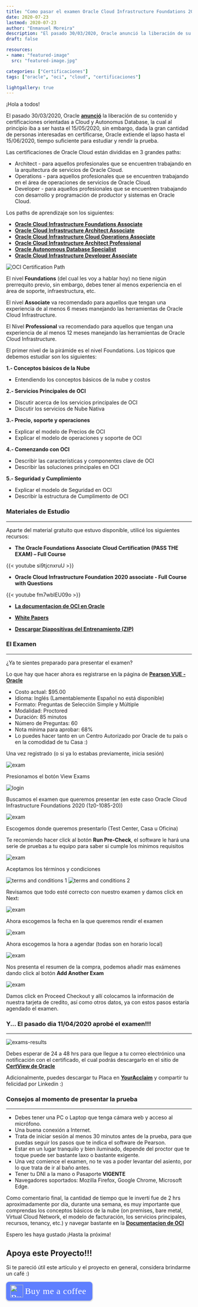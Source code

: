 ```yaml
---
title: "Como pasar el examen Oracle Cloud Infrastructure Foundations 2020 (1z0-1085-20)"
date: 2020-07-23
lastmod: 2020-07-23
author: "Enmanuel Moreira"
description: "El pasado 30/03/2020, Oracle anunció la liberación de su contenido y certificaciones orientadas a Cloud y Autonomus Database, la cual al principio iba a ser hasta el 15/05/2020, sin embargo, dada la gran cantidad de personas interesadas en certificarse, Oracle extiende el lapso hasta el 15/06/2020, tiempo suficiente para estudiar y rendir la prueba."
draft: false

resources:
- name: "featured-image"
  src: "featured-image.jpg"

categories: ["Certificaciones"]
tags: ["oracle", "oci", "cloud", "certificaciones"]

lightgallery: true
---
```


<!--more-->

¡Hola a todos!

El pasado 30/03/2020, Oracle **[anunció](https://www.oracle.com/corporate/blog/free-certifications-oracle-oci-autonomous-033020.html)** la liberación de su contenido y certificaciones orientadas a Cloud y Autonomus Database, la cual al principio iba a ser hasta el 15/05/2020, sin embargo, dada la gran cantidad de personas interesadas en certificarse, Oracle extiende el lapso hasta el 15/06/2020, tiempo suficiente para estudiar y rendir la prueba.

Las certificaciones de Oracle Cloud están divididas en 3 grandes paths:

* Architect - para aquellos profesionales que se encuentren trabajando en la arquitectura de servicios de Oracle Cloud.
* Operations - para aquellos profesionales que se encuentren trabajando en el área de operaciones de servicios de Oracle Cloud.
* Developer - para aquellos profesionales que se encuentren trabajando con desarrollo y programación de productor y sistemas en Oracle Cloud.

Los paths de aprendizaje son los siguientes:

* **[Oracle Cloud Infrastructure Foundations Associate](https://learn.oracle.com/ols/learning-path/understand-oci-foundations/35644/75258)**  
* **[Oracle Cloud Infrastructure Architect Associate](https://learn.oracle.com/ols/learning-path/become-oci-architect-associate/35644/75658)**
* **[Oracle Cloud Infrastructure Cloud Operations Associate](https://learn.oracle.com/ols/learning-path/manage-oci-operations-associate/35644/60972)**
* **[Oracle Cloud Infrastructure Architect Professional](https://learn.oracle.com/ols/learning-path/become-oci-architect-professional/35644/35802)**
* **[Oracle Autonomous Database Specialist](https://learn.oracle.com/ols/learning-path/become-an-autonomous-database-specialist/35573/55666)**
* **[Oracle Cloud Infrastructure Developer Associate](https://learn.oracle.com/ols/learning-path/become-oci-developer-associate/35644/75248)**

![OCI Certification Path](/images/oci-foundations/oci-cert-path.jpg)

El nivel **Foundations** (del cual les voy a hablar hoy) no tiene nigún prerrequito previo, sin embargo, debes tener al menos experiencia en el área de soporte, infraestructura, etc.

El nivel **Associate** va recomendado para aquellos que tengan una experiencia de al menos 6 meses manejando las herramientas de Oracle Cloud Infrastructure.

El Nivel **Professional** va recomendado para aquellos que tengan una experiencia de al menos 12 meses manejando las herramientas de Oracle Cloud Infrastructure.

El primer nivel de la pirámide es el nivel Foundations. Los tópicos que debemos estudiar son los siguientes:

**1.- Conceptos básicos de la Nube**

* Entendiendo los conceptos básicos de la nube y costos

**2.- Servicios Principales de OCI**

* Discutir acerca de los servicios principales de OCI 
* Discutir los servicios de Nube Nativa

**3.- Precio, soporte y operaciones**

* Explicar el modelo de Precios de OCI
* Explicar el modelo de operaciones y soporte de OCI

**4.- Comenzando con OCI**

* Describir las características y componentes clave de OCI
* Describir las soluciones principales en OCI

**5.- Seguridad y Cumplimiento**

* Explicar el modelo de Seguridad en OCI
* Describir la estructura de Cumplimento de OCI

### Materiales de Estudio

***

Aparte del material gratuito que estuvo disponible, utilicé los siguientes recursos:

* **The Oracle Foundations Associate Cloud Certification (PASS THE EXAM) – Full Course**  
  
{{< youtube si9tjcnxruU >}}  

* **Oracle Cloud Infrastructure Foundation 2020 associate - Full Course with Questions**  

{{< youtube fm7wbIEU09o >}}  

* **[La documentacion de OCI en Oracle](https://docs.cloud.oracle.com/es-ww/iaas/Content/home.htm)**
  
* **[White Papers](https://docs.cloud.oracle.com/iaas/Content/General/Reference/aqswhitepapers.htm)**

* **[Descargar Diapositivas del Entrenamiento (ZIP)](https://www.oracle.com/a/ocom/docs/cloud/foundations_cert_content.zip)**

### El Examen

***

¿Ya te sientes preparado para presentar el examen?

Lo que hay que hacer ahora es registrarse en la página de **[Pearson VUE - Oracle](https://home.pearsonvue.com/oracle)**

* Costo actual: $95.00
* Idioma: Inglés (Lamentablemente Español no está disponible)
* Formato: Preguntas de Selección Simple y Múltiple
* Modalidad: Proctored
* Duración: 85 minutos
* Número de Preguntas: 60
* Nota mínima para aprobar: 68%
* Lo puedes hacer tanto en un Centro Autorizado por Oracle de tu país o en la comodidad de tu Casa :)

Una vez registrado (o si ya lo estabas previamente, inicia sesión)

![exam](/images/oci-foundations/exam-0.png)

Presionamos el botón View Exams

![login](/images/oci-foundations/exam-1.png)

Buscamos el examen que queremos presentar (en este caso Oracle Cloud Infrastructure Foundations 2020 (1z0-1085-20))

![exam](/images/oci-foundations/exam-2.png)

Escogemos donde queremos presentarlo (Test Center, Casa u Oficina)

Te recomiendo hacer click al botón **Run Pre-Check**, el software le hará una serie de pruebas a tu equipo para saber si cumple los mínimos requisitos

![exam](/images/oci-foundations/exam-3.png)

Aceptamos los términos y condiciones

![terms and conditions 1](/images/oci-foundations/exam-4.png)
![terms and conditions 2](/images/oci-foundations/exam-5.png)

Revisamos que todo esté correcto con nuestro examen y damos click en Next:

![exam](/images/oci-foundations/exam-6.png)

Ahora escogemos la fecha en la que queremos rendir el examen

![exam](/images/oci-foundations/exam-7.png)

Ahora escogemos la hora a agendar (todas son en horario local)

![exam](/images/oci-foundations/exam-8.png)

Nos presenta el resumen de la compra, podemos añadir mas exámenes dando click al botón **Add Another Exam**

![exam](/images/oci-foundations/exam-9.png)

Damos click en Proceed Checkout y allí colocamos la información de nuestra tarjeta de credito, así como otros datos, ya con estos pasos estaría agendado el examen.

### Y... El pasado dia 11/04/2020 aprobé el examen!!!

***

![exams-results](/images/oci-foundations/exam-score-report.png)

Debes esperar de 24 a 48 hrs para que llegue a tu correo electrónico una notificación con el certificado, el cual podrás descargarlo en el sitio de **[CertView de Oracle](https://certview.oracle.com/)**

Adicionalmente, puedes descargar tu Placa en **[YourAcclaim](https://www.youracclaim.com/)** y compartir tu felicidad por Linkedin :)

### Consejos al momento de presentar la prueba

***

* Debes tener una PC o Laptop que tenga cámara web y acceso al micrófono.
* Una buena conexión a Internet.
* Trata de iniciar sesión al menos 30 minutos antes de la prueba, para que puedas seguir los pasos que te indica el software de Pearson.
* Estar en un lugar tranquilo y bien iluminado, depende del proctor que te toque puede ser bastante laxo o bastante exigente.
* Una vez comience el examen, no te vas a poder levantar del asiento, por lo que trata de ir al baño antes.
* Tener tu DNI a la mano o Pasaporte **VIGENTE**
* Navegadores soportados: Mozilla Firefox, Google Chrome, Microsoft Edge.

Como comentario final, la cantidad de tiempo que le invertí fue de 2 hrs aproximadamente por día, durante una semana, es muy importante que comprendas los conceptos básicos de la nube (on premises, bare metal, Virtual Cloud Network, el modelo de facturación, los servicios principales, recursos, tenancy, etc.) y navegar bastante en la **[Documentacion de OCI](https://docs.cloud.oracle.com/es-ww/iaas/Content/home.htm)**

Espero les haya gustado ¡Hasta la próxima!

## Apoya este Proyecto!!!

Si te pareció útil este artículo y el proyecto en general, considera brindarme un café :)

<style>.bmc-button img{height: 34px !important;width: 35px !important;margin-bottom: 1px !important;box-shadow: none !important;border: none !important;vertical-align: middle !important;}.bmc-button{padding: 7px 15px 7px 10px !important;line-height: 35px !important;height:51px !important;text-decoration: none !important;display:inline-flex !important;color:#ffffff !important;background-color:#5F7FFF !important;border-radius: 8px !important;border: 1px solid transparent !important;font-size: 24px !important;letter-spacing: 0.6px !important;box-shadow: 0px 1px 2px rgba(190, 190, 190, 0.5) !important;-webkit-box-shadow: 0px 1px 2px 2px rgba(190, 190, 190, 0.5) !important;margin: 0 auto !important;font-family:'Cookie', cursive !important;-webkit-box-sizing: border-box !important;box-sizing: border-box !important;}.bmc-button:hover, .bmc-button:active, .bmc-button:focus {-webkit-box-shadow: 0px 1px 2px 2px rgba(190, 190, 190, 0.5) !important;text-decoration: none !important;box-shadow: 0px 1px 2px 2px rgba(190, 190, 190, 0.5) !important;opacity: 0.85 !important;color:#ffffff !important;}</style><link href="https://fonts.googleapis.com/css?family=Cookie" rel="stylesheet"><a class="bmc-button" target="_blank" href="https://www.buymeacoffee.com/enmanuelmoreira"><img src="https://cdn.buymeacoffee.com/buttons/bmc-new-btn-logo.svg" alt="Buy me a coffee"><span style="margin-left:5px;font-size:24px !important;">Buy me a coffee</span></a>
